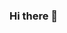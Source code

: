 ### Hi there 👋

<!--
**kruten-kp/kruten-kp** is a ✨ _special_ ✨ repository because its `README.md` (this file) appears on your GitHub profile.

Here are some ideas to get you started:

- 🔭 I’m currently working on my Dashboards here - https://public.tableau.com/app/profile/kruten.patel#!/
- 🌱 I’m currently learning Masters in Infomration Systems at the University of Maryland Baltimore County.
- 👯 I’m looking to collaborate on Data Science and Data Analysis Projects.
- 🤔 I’m looking for help with FinTech World.
- 💬 Ask me about Data Anakytics and Finance/Investment.
- 📫 How to reach me: krutenp1@umbc.edu and www.linkedin.com/in/krutenpatel 
- 😄 Pronouns: He/Him
-->
